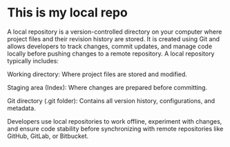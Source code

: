 # This is my local repo
A local repository is a version-controlled directory on your computer where project files and their revision history are stored. It is created using Git and allows developers to track changes, commit updates, and manage code locally before pushing changes to a remote repository. A local repository typically includes:

Working directory: Where project files are stored and modified.

Staging area (Index): Where changes are prepared before committing.

Git directory (.git folder): Contains all version history, configurations, and metadata.

Developers use local repositories to work offline, experiment with changes, and ensure code stability before synchronizing with remote repositories like GitHub, GitLab, or Bitbucket.